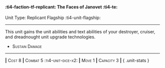 #### :ti4-faction-tf-replicant: **The Faces of Janovet** :ti4-te:

Unit Type: Replicant Flagship :ti4-unit-flagship: 

---

This unit gains the unit abilities and text abilities of your destroyer, cruiser, and dreadnought unit upgrade technologies.

* <span style="font-variant:small-caps;">Sustain Damage</span> 

---

__|__ <span style="font-variant:small-caps;">Cost 8</span> __|__ <span style="font-variant:small-caps;">Combat 5 :ti4-unit-dice-x2:</span> __|__ <span style="font-variant:small-caps;">Move 1</span> __|__ <span style="font-variant:small-caps;">Capacity 3</span> __|__
{ .unit-stats }
